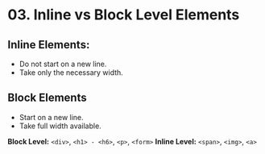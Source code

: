 # 03. Inline vs Block Level Elements

## Inline Elements:

- Do not start on a new line.
- Take only the necessary width.

## Block Elements

- Start on a new line.
- Take full width available.

**Block Level:** `<div>`, `<h1> - <h6>`, `<p>`, `<form>`
**Inline Level:** `<span>`, `<img>`, `<a>`





